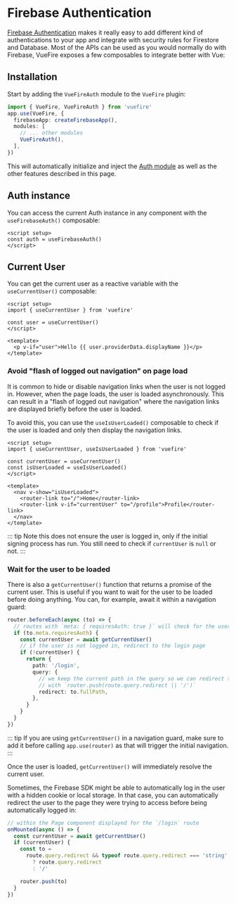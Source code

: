 # Firebase Authentication

[Firebase Authentication](https://firebase.google.com/docs/auth/web/start) makes it really easy to add different kind of authentications to your app and integrate with security rules for Firestore and Database.
Most of the APIs can be used as you would normally do with Firebase, VueFire exposes a few composables to integrate better with Vue:

## Installation

Start by adding the `VueFireAuth` module to the `VueFire` plugin:

```ts
import { VueFire, VueFireAuth } from 'vuefire'
app.use(VueFire, {
  firebaseApp: createFirebaseApp(),
  modules: [
    // ... other modules
    VueFireAuth(),
  ],
})
```

This will automatically initialize and inject the [Auth module](https://firebase.google.com/docs/auth/web/start#add-initialize-sdk) as well as the other features described in this page.

## Auth instance

You can access the current Auth instance in any component with the `useFirebaseAuth()` composable:

```vue
<script setup>
const auth = useFirebaseAuth()
</script>
```

## Current User

You can get the current user as a reactive variable with the `useCurrentUser()` composable:

```vue
<script setup>
import { useCurrentUser } from 'vuefire'

const user = useCurrentUser()
</script>

<template>
  <p v-if="user">Hello {{ user.providerData.displayName }}</p>
</template>
```

### Avoid "flash of logged out navigation" on page load

It is common to hide or disable navigation links when the user is not logged in. However, when the page loads, the user is loaded asynchronously. This can result in a "flash of logged out navigation" where the navigation links are displayed briefly before the user is loaded.

To avoid this, you can use the `useIsUserLoaded()` composable to check if the user is loaded and only then display the navigation links.

```vue
<script setup>
import { useCurrentUser, useIsUserLoaded } from 'vuefire'

const currentUser = useCurrentUser()
const isUserLoaded = useIsUserLoaded()
</script>

<template>
  <nav v-show="isUserLoaded">
    <router-link to="/">Home</router-link>
    <router-link v-if="currentUser" to="/profile">Profile</router-link>
  </nav>
</template>
```

::: tip
Note this does not ensure the user is logged in, only if the initial signing process has run. You still need to check if `currentUser` is `null` or not.
:::

### Wait for the user to be loaded

There is also a `getCurrentUser()` function that returns a promise of the current user. This is useful if you want to wait for the user to be loaded before doing anything. You can, for example, await it within a navigation guard:

```ts
router.beforeEach(async (to) => {
  // routes with `meta: { requiresAuth: true }` will check for the users, others won't
  if (to.meta.requiresAuth) {
    const currentUser = await getCurrentUser()
    // if the user is not logged in, redirect to the login page
    if (!currentUser) {
      return {
        path: '/login',
        query: {
          // we keep the current path in the query so we can redirect to it after login
          // with `router.push(route.query.redirect || '/')`
          redirect: to.fullPath,
        },
      }
    }
  }
})
```

::: tip
If you are using `getCurrentUser()` in a navigation guard, make sure to add it before calling `app.use(router)` as that will trigger the initial navigation.
:::

Once the user is loaded, `getCurrentUser()` will immediately resolve the current user.

Sometimes, the Firebase SDK might be able to automatically log in the user with a hidden cookie or local storage. In that case, you can automatically redirect the user to the page they were trying to access before being automatically logged in:

```ts
// within the Page component displayed for the `/login` route
onMounted(async () => {
  const currentUser = await getCurrentUser()
  if (currentUser) {
    const to =
      route.query.redirect && typeof route.query.redirect === 'string'
        ? route.query.redirect
        : '/'

    router.push(to)
  }
})
```
